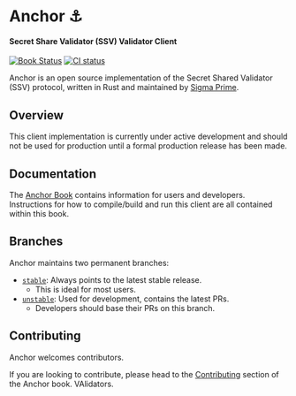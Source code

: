 # Anchor :anchor:
#### Secret Share Validator (SSV) Validator Client

[![Book Status]][Book Link] [![CI status]][gh-ci]

Anchor is an open source implementation of the Secret Shared Validator (SSV) protocol, written
in Rust and maintained by [Sigma Prime](https://github.com/sigp).

[CI Status]: https://github.com/sigp/anchor/workflows/test-suite/badge.svg
[gh-ci]: https://github.com/sigp/anchor/actions/workflows/test-suite.yml
[Book Status]:https://img.shields.io/badge/user--docs-stable-informational
[Book Link]: https://anchor-book.sigmaprime.io
[stable]: https://github.com/sigp/anchor/tree/stable
[unstable]: https://github.com/sigp/anchor/tree/unstable
[blog]: https://blog.sigmaprime.io

## Overview

This client implementation is currently under active development and should not
be used for production until a formal production release has been made.

## Documentation

The [Anchor Book](https://anchor-book.sigmaprime.io) contains information for users and
developers. Instructions for how to compile/build and run this client are all
contained within this book.

## Branches

Anchor maintains two permanent branches:

- [`stable`][stable]: Always points to the latest stable release.
  - This is ideal for most users.
- [`unstable`][unstable]: Used for development, contains the latest PRs.
  - Developers should base their PRs on this branch.

## Contributing

Anchor welcomes contributors.

If you are looking to contribute, please head to the
[Contributing](https://anchor-book.sigmaprime.io/contributing.html) section
of the Anchor book. VAlidators.
